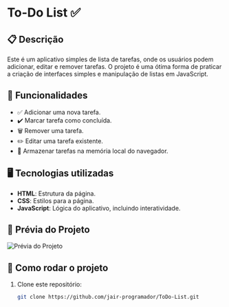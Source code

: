 # To-Do List ✅

## 📋 Descrição
Este é um aplicativo simples de lista de tarefas, onde os usuários podem adicionar, editar e remover tarefas. O projeto é uma ótima forma de praticar a criação de interfaces simples e manipulação de listas em JavaScript.

## 🚀 Funcionalidades
- ✅ Adicionar uma nova tarefa.  
- ✔️ Marcar tarefa como concluída.  
- 🗑️ Remover uma tarefa.  
- ✏️ Editar uma tarefa existente.  
- 💾 Armazenar tarefas na memória local do navegador.  

## 🖥️ Tecnologias utilizadas
- **HTML**: Estrutura da página.  
- **CSS**: Estilos para a página.  
- **JavaScript**: Lógica do aplicativo, incluindo interatividade.  

## 📸 Prévia do Projeto

![Prévia do Projeto](preview.png)

## 🚩 Como rodar o projeto  
1. Clone este repositório:  
   ```bash
   git clone https://github.com/jair-programador/ToDo-List.git